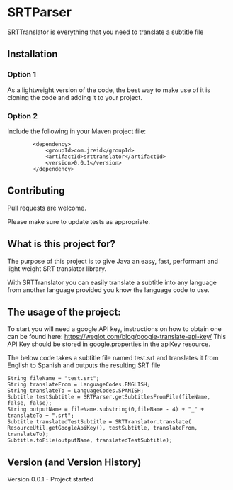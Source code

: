 # SRTParser

SRTTranslator is everything that you need to translate a subtitle file

## Installation

### Option 1
As a lightweight version of the code, the best way to make use of it is cloning the code and adding it to your project.

### Option 2
Include the following in your Maven project file:

```	
		<dependency>
			<groupId>com.jreid</groupId>
			<artifactId>srttranslator</artifactId>
			<version>0.0.1</version>
		</dependency>
```	

## Contributing
Pull requests are welcome.

Please make sure to update tests as appropriate.

## What is this project for?

The purpose of this project is to give Java an easy, fast, performant and light weight SRT translator library.

With SRTTranslator you can easily translate a subtitle into any language from another language provided you know the language code to use.

## The usage of the project:

To start you will need a google API key, instructions on how to obtain one can be found here:
https://weglot.com/blog/google-translate-api-key/
This API Key should be stored in google.properties in the apiKey resource.

The below code takes a subtitle file named test.srt and translates it from English to Spanish and outputs the resulting SRT file

```	
String fileName = "test.srt";
String translateFrom = LanguageCodes.ENGLISH;
String translateTo = LanguageCodes.SPANISH;
Subtitle testSubtitle = SRTParser.getSubtitlesFromFile(fileName, false, false);
String outputName = fileName.substring(0,fileName - 4) + "_" + translateTo + ".srt";
Subtitle translatedTestSubtitle = SRTTranslator.translate( ResourceUtil.getGoogleApiKey(), testSubtitle, translateFrom, translateTo);
Subtitle.toFile(outputName, translatedTestSubtitle);
```

## Version (and Version History)

Version 0.0.1 - Project started
